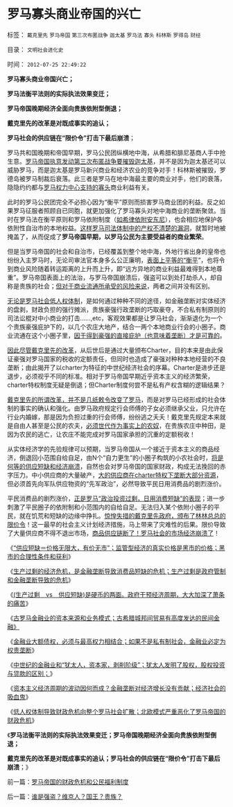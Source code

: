 # 罗马寡头商业帝国的兴亡

标签： `戴克里先` `罗马帝国` `第三次布匿战争` `迦太基` `罗马法` `寡头` `科林斯` `罗得岛` `财经` 

目录： `文明社会进化史`

时间： `2012-07-25 22:49:22`

**罗马寡头商业帝国兴亡；**

**罗马法衡平法则的实际执法效果变迁；**

**罗马帝国晚期经济全面向贵族依附型倒退；**

**戴克里先的改革是对既成事实的追认；**

**罗马社会的供应链在“限价令”打击下最后崩溃**；

罗马共和国晚期和帝国早期，罗马公民团纵横地中海，从希腊和腓尼基商人手中抢生意。[罗马帝国执意发动第三次布匿战争要摧毁迦太基](../../../2011/4/22/美英法的第三次布匿战争.md)，并不是因为迦太基还可以威胁罗马，而是迦太基是罗马新兴商业和经济农业的竞争对手！科林斯被摧毁，罗德岛被罗马制裁后衰落。此三者是罗马在地中海最主要的商业对手，他们的衰落，隐隐约约都与[罗马权力中心支持的寡头](../../../2011/11/20/罗马共和国寡头型民主崩溃的脉络.md)商业利益有关。

此时的罗马公民团完全不必担心因为“衡平”原则而损害罗马商业团的利益。反之如果罗马征服者照顾自已同胞，就更加强化了罗马寡头对地中海商业的垄断聚敛。当时在罗马法在衡平原则和罗马依附制度（[如希律依附安东尼](../../../2010/11/14/基督教诞生与犹太人独立运动和罗马化政策.md)），也会相应地保护各依附性自治市的本地权益。[这样罗马司法体制中的产权不清楚的漏洞](../../../2010/1/29/为什么诚信守约是普适价值观的公平标准.md)，就暂时地被掩盖了，从而促成了**罗马帝国早期，以罗马公民为主要受益者的商业繁荣**。

但是当罗马帝国的社会和自治市，已经覆盖到整个地中海，外地行省出身的皇帝也纷纷入主罗马时，无论司审法官本身多么公正廉明，[表面上平等的“衡平](%E5%BD%BC%E6%AD%A4)”，也将令到商业风险随着转运距离的上升而上升，即“远方异地的商业利益最难得到本地尊重”。罗马帝国表面上的法治，与罗马帝国崩溃后，强盗可以到处打劫杀人，却自称是贵族的社会；[但对于商业流通所承受的风险来说](../../../2012/4/27/罗马法制的缺陷和帝国的毁灭！.md)，两者之间并没有区别。

[无论是罗马社会低人权体制](../../../2012/4/10/走在罗马帝国两千年前的十字路口.md)，是如何通过种种不同的途径，如金融垄断对实体经济的盘剥，财政负担的强行摊派，贵族豪强行政垄断的巧取豪夺，不合私有制原则的司法讼棍对中小商业的打击……,etc，客观效果都是让罗马社会，渐渐退化为一个个贵族豪强庇护下的，以几个农庄大地产，结合一两个本地商业行会的小圈子。商业流通在这个小圈子里，[因于得到豪强的直接庇护（也意味着垄断）才是可靠的](../../../2010/12/10/教皇和黑手党；为什么意大利不能再形成强大的政治核心？.md)。

[因此尽管戴克里先的改革](../../../2010/11/7/分封割据不是分治;罗马帝国在“救亡”中加速崩溃；.md)，从后世后是通过大量颁布Charter，目的本来是由此保证豪强对罗马国家的税收的定额责任，但同时也造成了豪强对种种本地经营的不良垄断；由此揭开了以charter为特征的中世纪经济社会的序幕。Charter是进步还是退步，必须视乎不同的标准。相对于罗马帝国早期近乎资本主义的经济繁荣，charter特权制度无疑是倒退；但Charter制度何尝不是私有产权含糊的逻辑结果？

[戴克里先的所谓改革，并不是几纸敕令改变了罗马](../../../2010/11/7/罗马帝国的政治改革向宋朝靠拢.md)，而是对罗马已经形成的社会体制的事实的确认和强化。由罗马政府规定行会师傅的子女必须继承父业，只允许在行业内婚嫁，那是因为负担过重的行会师傅，纷纷逃之夭夭！戴克里先规定本来就是自由人甚至是公民的农夫，[必须世代作为事实上的农奴](../../../2011/11/26/中世纪农奴庄园的游戏规则.md)，在贵族农庄中种田，是因为农民的逃亡，让农庄不能完成对罗马国家承担的沉重的定额税收！

从实体经济学的先验规律可以预期，当罗马帝国从一个接近于资本主义的商品经济，倒退回小范围自给自足，由N个“自力更生”的小圈子构筑的小农社会时，[将是何等的供应短缺和经济崩溃](../../../2010/12/25/市场经济可以养活任何数量中国人.md)，自然也会对罗马帝国的国家财政，构成无法挽回的赤字压力。中小供应商的大量破产，[大的供应商在charter特权下垄断大部分资源](../../../2012/7/4/国企适用于亡国灭种威胁下的卫国战争.md)，但必须首先向军队供应物资的“先军政治”，必然导致平民日用消费品的剧烈涨价。

平民消费品的剧烈涨价，[正是罗马“政治投资过剩，日用消费短缺”的表现](../../../2012/7/24/金融垄断才会造成“生产过剩”和有含意的通货膨胀.md)；进一步刺激了平民圈子的依附制和小范围内的自给自足。无法归入某个依附小圈子的平民，就在饥荒和短缺的边缘中挣扎。[惊惶失措的戴克里先政府，颁布了林林总总的限价令](../../../2010/8/28/戴克里先的计划经济，人民公社和唱红打黑.md)！这一最早的社会主义计划经济措施，马上带来了灾难性的后果。限价导致了大量供应商不得不退出市场，[商品供应链断了！罗马社会的市场经济崩溃了](../../../2012/7/17/经济危机指“市场经济的供应链可能断裂”的危机.md)！

《[“供应短缺＝价格无限大，有价无市”；监管型经济的真实价格是黑市的价格；黑市的合理性条件和获利](../../../2012/7/23/黑市的合理性和利润形成；.md)》

《[生产过剩的经济危机，是金融垄断导致消费品短缺的危机；生产过剩是政府管制和金融垄断导致的危机](../../../2012/7/24/金融垄断才会造成“生产过剩”和有含意的通货膨胀.md)》

《[(生产过剩　vs　供应短缺)是硬币的两面。政府干预经济周期，大大加深了萧条的痛苦](../../../2012/7/24/(生产过剩vs供应短缺)是硬币两面，经济周期不是危机；.md)》

《[古罗马金融业的资本来源和业务模式；古希腊城邦间贸易有高度发达的民间金融》](../../../2012/7/25/古罗马金融业的资本来源和业务模式.md)

《[金融业大额债权，必须与最高权力相结合；如果不是私有制社会，金融业必定为权贵垄断](../../../2012/7/25/如果不是私有制社会，金融业必定为权贵垄断.md)》

《[中世纪的金融业和“犹太人，资本家，剥削阶级”；犹太人发明了股权，股权投资与贷款的区别；](../../../2012/7/25/犹太人发明了股权，中世纪的金融业和“犹太人，资本家，剥削阶级”.md)》

《[资本主义经济周期的波动因何而成？金融垄断对经济增长没有贡献；经济社会的吸血鬼](../../../2012/7/25/金融垄断对经济增长没有贡献，是社会的吸血鬼.md)》

《[低人权体制导致财政危机向整个罗马社会扩散；北欧模式严重恶化了罗马帝国的财政危机](../../../2012/7/25/罗马帝国的财政危机和公民福利制度.md)》

《**罗马法衡平法则的实际执法效果变迁；罗马帝国晚期经济全面向贵族依附型倒退；**

**戴克里先的改革是对既成事实的追认；罗马社会的供应链在“限价令”打击下最后崩溃**；》



前一篇：[罗马帝国的财政危机和公民福利制度](../../../2012/7/25/罗马帝国的财政危机和公民福利制度.md)

后一篇：[谁是强盗？维京人？国王？贵族？](../../../2012/7/25/谁是强盗？维京人？国王？贵族？.md)